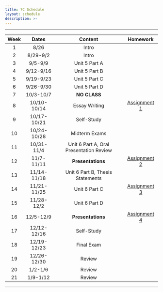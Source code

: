 ```yaml
---
title: 7C Schedule
layout: schedule
description: >-
---
```


---

| Week  |          Dates          |                 Content                  |             Homework      |             
|:---:|    :------------------:|             :-----------------------------:| :-------------------------:|
|  1 |  8/26                | Intro |          |
|  2 |  8/29-9/2            | Intro |          |
|  3 |  9/5-9/9             | Unit 5 Part A |          |
|  4 |  9/12-9/16           | Unit 5 Part B |          |
|  5 |  9/19-9/23           | Unit 5 Part C |          |
|  6 |  9/26-9/30           | Unit 5 Part D |          |
|  7 |  10/3-10/7           | **NO CLASS** |        |
|  8 |  10/10-10/14         | Essay Writing |[Assignment 1](../7C-english/assignment1/)|
|  9 |  10/17-10/21         | Self-Study |          |
|  10 |  10/24-10/28         | Midterm Exams |      |
|  11 |  10/31-11/4         |  Unit 6 Part A, Oral Presentation Review | |
| 12  |  11/7-11/11          | **Presentations** |[Assignment 2](../7C-english/assignment2/)|
| 13 |  11/14-11/18         | Unit 6 Part B, Thesis Statements | |
| 14 |  11/21-11/25         | Unit 6 Part C  | [Assignment 3](../7C-english/assignment3)|
| 15 |  11/28-12/2          | Unit 6 Part D  |             |
| 16 |  12/5-12/9           | **Presentations** |[Assignment 4](../7C-english/assignment4)
| 17 |  12/12-12/16         | Self-Study |             |
| 18 |  12/19-12/23         | Final Exam |          |
| 19 |  12/26-12/30         | Review |              |
| 20 |  1/2-1/6             | Review |              |
| 21 |  1/9-1/12            | Review |              |

---